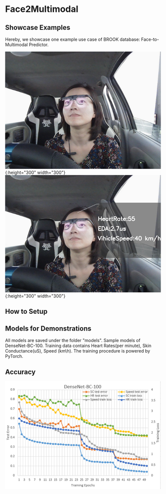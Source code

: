 # Face2Multimodal

## Showcase Examples
Hereby, we showcase one example use case of BROOK database: Face-to-Multimodal Predictor.

![example](https://raw.githubusercontent.com/unnc-idl-ucc/BROOK/master/figures/facecapture.jpg){:height="300" width="300"}
![predictor](https://raw.githubusercontent.com/unnc-idl-ucc/BROOK/master/figures/Estimator.jpg){:height="300" width="300"}

## How to Setup

## Models for Demonstrations

All models are saved under the folder "models". Sample models of DenseNet-BC-100. Training data contains Heart Rates(per minute), Skin Conductance(uS), Speed (km\h). The training procedure is powered by PyTorch.

## Accuracy
![accuracy](https://raw.githubusercontent.com/unnc-idl-ucc/BROOK/master/figures/Accuracy.png)
